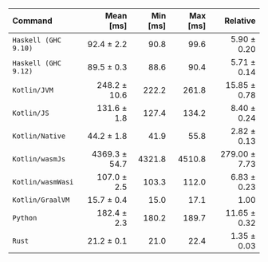 | Command | Mean [ms] | Min [ms] | Max [ms] | Relative |
|:---|---:|---:|---:|---:|
| `Haskell (GHC 9.10)` | 92.4 ± 2.2 | 90.8 | 99.6 | 5.90 ± 0.20 |
| `Haskell (GHC 9.12)` | 89.5 ± 0.3 | 88.6 | 90.4 | 5.71 ± 0.14 |
| `Kotlin/JVM` | 248.2 ± 10.6 | 222.2 | 261.8 | 15.85 ± 0.78 |
| `Kotlin/JS` | 131.6 ± 1.8 | 127.4 | 134.2 | 8.40 ± 0.24 |
| `Kotlin/Native` | 44.2 ± 1.8 | 41.9 | 55.8 | 2.82 ± 0.13 |
| `Kotlin/wasmJs` | 4369.3 ± 54.7 | 4321.8 | 4510.8 | 279.00 ± 7.73 |
| `Kotlin/wasmWasi` | 107.0 ± 2.5 | 103.3 | 112.0 | 6.83 ± 0.23 |
| `Kotlin/GraalVM` | 15.7 ± 0.4 | 15.0 | 17.1 | 1.00 |
| `Python` | 182.4 ± 2.3 | 180.2 | 189.7 | 11.65 ± 0.32 |
| `Rust` | 21.2 ± 0.1 | 21.0 | 22.4 | 1.35 ± 0.03 |
